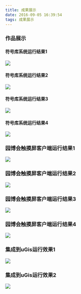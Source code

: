 ```yaml
---
title: 成果展示
date: 2016-09-05 16:39:54
tags: 成果展示
---
```

### 作品展示

#### 符号库系统运行结果1

<!-- more -->

![](成果展示/p1.png)
#### 符号库系统运行结果2
![](成果展示/p2.png)
#### 符号库系统运行结果3
![](成果展示/p3.png)
#### 符号库系统运行结果4
![](成果展示/p4.png)

### 园博会触摸屏客户端运行结果1
![](成果展示/p5.png)
### 园博会触摸屏客户端运行结果2
![](成果展示/p6.png)
### 园博会触摸屏客户端运行结果3
![](成果展示/p7.png)
### 园博会触摸屏客户端运行结果4
![](成果展示/p8.png)

### 集成到uGis运行效果1
![](成果展示/p9.png)
### 集成到uGis运行效果2
![](成果展示/p10.png)